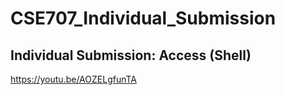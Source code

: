 # CSE707_Individual_Submission

## Individual Submission: Access (Shell)

https://youtu.be/AOZELgfunTA
